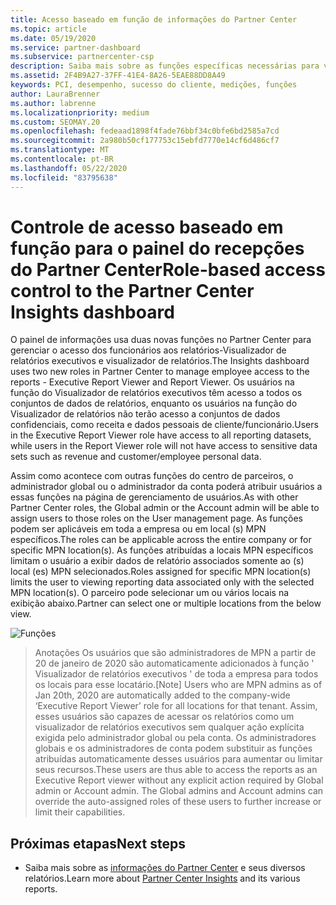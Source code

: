 ```yaml
---
title: Acesso baseado em função de informações do Partner Center
ms.topic: article
ms.date: 05/19/2020
ms.service: partner-dashboard
ms.subservice: partnercenter-csp
description: Saiba mais sobre as funções específicas necessárias para ver os relatórios de informações do Partner Center. Isso inclui as funções do Visualizador de relatórios executivo e do Visualizador de relatórios.
ms.assetid: 2F4B9A27-37FF-41E4-8A26-5EAE88DD8A49
keywords: PCI, desempenho, sucesso do cliente, medições, funções
author: LauraBrenner
ms.author: labrenne
ms.localizationpriority: medium
ms.custom: SEOMAY.20
ms.openlocfilehash: fedeaad1898f4fade76bbf34c0bfe6bd2585a7cd
ms.sourcegitcommit: 2a980b50cf177753c15ebfd7770e14cf6d486cf7
ms.translationtype: MT
ms.contentlocale: pt-BR
ms.lasthandoff: 05/22/2020
ms.locfileid: "83795638"
---
```

# <a name="role-based-access-control-to-the-partner-center-insights-dashboard"></a><span data-ttu-id="6e2e0-105">Controle de acesso baseado em função para o painel do recepções do Partner Center</span><span class="sxs-lookup"><span data-stu-id="6e2e0-105">Role-based access control to the Partner Center Insights dashboard</span></span>

<span data-ttu-id="6e2e0-106">O painel de informações usa duas novas funções no Partner Center para gerenciar o acesso dos funcionários aos relatórios-Visualizador de relatórios executivos e visualizador de relatórios.</span><span class="sxs-lookup"><span data-stu-id="6e2e0-106">The Insights dashboard uses two new roles in Partner Center to manage employee access to the reports - Executive Report Viewer and Report Viewer.</span></span>  <span data-ttu-id="6e2e0-107">Os usuários na função do Visualizador de relatórios executivos têm acesso a todos os conjuntos de dados de relatórios, enquanto os usuários na função do Visualizador de relatórios não terão acesso a conjuntos de dados confidenciais, como receita e dados pessoais de cliente/funcionário.</span><span class="sxs-lookup"><span data-stu-id="6e2e0-107">Users in the Executive Report Viewer role have access to all reporting datasets, while users in the Report Viewer role will not have access to sensitive data sets such as revenue and customer/employee personal data.</span></span>  

<span data-ttu-id="6e2e0-108">Assim como acontece com outras funções do centro de parceiros, o administrador global ou o administrador da conta poderá atribuir usuários a essas funções na página de gerenciamento de usuários.</span><span class="sxs-lookup"><span data-stu-id="6e2e0-108">As with other Partner Center roles, the Global admin or the Account admin will be able to assign users to those roles on the User management page.</span></span> <span data-ttu-id="6e2e0-109">As funções podem ser aplicáveis em toda a empresa ou em local (s) MPN específicos.</span><span class="sxs-lookup"><span data-stu-id="6e2e0-109">The roles can be applicable across the entire company or for specific MPN location(s).</span></span> <span data-ttu-id="6e2e0-110">As funções atribuídas a locais MPN específicos limitam o usuário a exibir dados de relatório associados somente ao (s) local (es) MPN selecionados.</span><span class="sxs-lookup"><span data-stu-id="6e2e0-110">Roles assigned for specific MPN location(s) limits the user to viewing reporting data associated only with the selected MPN location(s).</span></span> <span data-ttu-id="6e2e0-111">O parceiro pode selecionar um ou vários locais na exibição abaixo.</span><span class="sxs-lookup"><span data-stu-id="6e2e0-111">Partner can select one or multiple locations from the below view.</span></span>

![Funções](images/pci/roles.png)

><span data-ttu-id="6e2e0-113">Anotações Os usuários que são administradores de MPN a partir de 20 de janeiro de 2020 são automaticamente adicionados à função ' Visualizador de relatórios executivos ' de toda a empresa para todos os locais para esse locatário.</span><span class="sxs-lookup"><span data-stu-id="6e2e0-113">[Note] Users who are MPN admins as of Jan 20th, 2020 are automatically added to the company-wide ‘Executive Report Viewer’ role for all locations for that tenant.</span></span> <span data-ttu-id="6e2e0-114">Assim, esses usuários são capazes de acessar os relatórios como um visualizador de relatórios executivos sem qualquer ação explícita exigida pelo administrador global ou pela conta. Os administradores globais e os administradores de conta podem substituir as funções atribuídas automaticamente desses usuários para aumentar ou limitar seus recursos.</span><span class="sxs-lookup"><span data-stu-id="6e2e0-114">These users are thus able to access the reports as an Executive Report viewer without any explicit action required by Global admin or Account admin. The Global admins and Account admins can override the auto-assigned roles of these users to further increase or limit their capabilities.</span></span>

## <a name="next-steps"></a><span data-ttu-id="6e2e0-115">Próximas etapas</span><span class="sxs-lookup"><span data-stu-id="6e2e0-115">Next steps</span></span>

- <span data-ttu-id="6e2e0-116">Saiba mais sobre as [informações do Partner Center](partner-center-insights.md) e seus diversos relatórios.</span><span class="sxs-lookup"><span data-stu-id="6e2e0-116">Learn more about [Partner Center Insights](partner-center-insights.md) and its various reports.</span></span>

